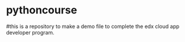 # pythoncourse

#this is a repository to make a demo file to complete the edx cloud app developer program.
